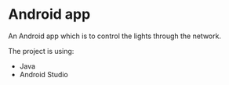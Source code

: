 # Android app

An Android app which is to control the lights through the  network.

The project is using:
- Java
- Android Studio
